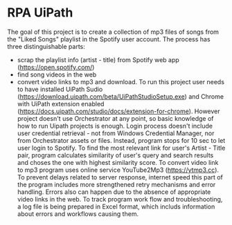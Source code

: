 # RPA UiPath
The goal of this project is to create a collection of mp3 files of songs from the "Liked Songs" playlist in the Spotify user account. The process has three distinguishable parts:
- scrap the playlist info (artist - title) from Spotify web app (https://open.spotify.com/)
- find song videos in the web
- convert video links to mp3 and download.
To run this project user needs to have installed UiPath Sudio (https://download.uipath.com/beta/UiPathStudioSetup.exe) and Chrome with UiPath extension enabled (https://docs.uipath.com/studio/docs/extension-for-chrome). However project doesn't use Orchestrator at any point, so basic knowledge of how to run Uipath projects is enough.
Login process doesn't include user credential retrieval - not from Windows Credential Manager, nor from Orchestrator assets or files. Instead, program stops for 10 sec to let user login to Spotify.
To find the most relevant link for user's Artist - Title pair, program calculates similarity of user's query and search results and choses the one with highest similarity score.
To convert video link to mp3 program uses online service YouTube2Mp3 (https://ytmp3.cc). To prevent delays related to server response, internet speed this part of the program includes more strengthened retry mechanisms and error handling.
Errors also can happen due to the absence of appropriate video links in the web.
To track program work flow and troubleshooting, a log file is being prepared in Excel format, which includs information about errors and workflows causing them.

